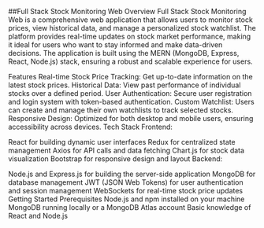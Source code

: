 ##Full Stack Stock Monitoring Web
Overview
Full Stack Stock Monitoring Web is a comprehensive web application that allows users to monitor stock prices, view historical data, and manage a personalized stock watchlist. The platform provides real-time updates on stock market performance, making it ideal for users who want to stay informed and make data-driven decisions. The application is built using the MERN (MongoDB, Express, React, Node.js) stack, ensuring a robust and scalable experience for users.

Features
Real-time Stock Price Tracking: Get up-to-date information on the latest stock prices.
Historical Data: View past performance of individual stocks over a defined period.
User Authentication: Secure user registration and login system with token-based authentication.
Custom Watchlist: Users can create and manage their own watchlists to track selected stocks.
Responsive Design: Optimized for both desktop and mobile users, ensuring accessibility across devices.
Tech Stack
Frontend:

React for building dynamic user interfaces
Redux for centralized state management
Axios for API calls and data fetching
Chart.js for stock data visualization
Bootstrap for responsive design and layout
Backend:

Node.js and Express.js for building the server-side application
MongoDB for database management
JWT (JSON Web Tokens) for user authentication and session management
WebSockets for real-time stock price updates
Getting Started
Prerequisites
Node.js and npm installed on your machine
MongoDB running locally or a MongoDB Atlas account
Basic knowledge of React and Node.js
